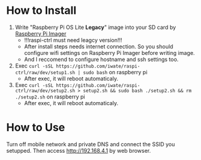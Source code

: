 # How to Install

1. Write "Raspberry Pi OS Lite **Legacy**" image into your SD card by [Raspberry Pi Imager](https://www.raspberrypi.com/software/)
    + !!!raspi-ctrl must need leagcy version!!!
    + After install steps needs internet connection. So you should configure wifi settings on Raspberry Pi Imager before writing image.
    + And I reccomend to configure hostname and ssh settings too.
1. Exec `curl -sSL https://github.com/iwate/raspi-ctrl/raw/dev/setup1.sh | sudo bash` on raspberry pi
    + After exec, it will reboot automaticaly.
1. Exec `curl -sSL https://github.com/iwate/raspi-ctrl/raw/dev/setup2.sh > setup2.sh && sudo bash ./setup2.sh && rm ./setup2.sh` on raspberry pi
    + After exec, it will reboot automaticaly.

# How to Use

Turn off mobile network and private DNS and connect the SSID you setupped. 
Then access http://192.168.4.1 by web browser.